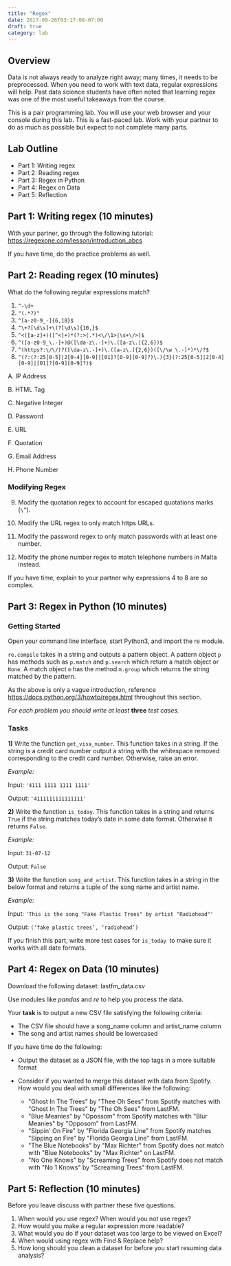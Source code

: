 ```yaml
---
title: "Regex"
date: 2017-09-26T03:17:08-07:00
draft: true
category: lab
---
```


## Overview
Data is not always ready to analyze right away; many times, it needs to be preprocessed. When you need to work with text data, regular expressions will help. Past data science students have often noted that learning regex was one of the most useful takeaways from the course.

This is a pair programming lab. You will use your web browser and your console during this lab. This is a fast-paced lab. Work with your partner to do as much as possible but expect to not complete many parts.

## Lab Outline
* Part 1: Writing regex
* Part 2: Reading regex
* Part 3: Regex in Python
* Part 4: Regex on Data
* Part 5: Reflection

## Part 1: Writing regex (10 minutes)
With your partner, go through the following tutorial: https://regexone.com/lesson/introduction_abcs

If you have time, do the practice problems as well.

## Part 2: Reading regex (10 minutes)
What do the following regular expressions match?

1. `^-\d+`
2. `"(.*?)"`
3. `^[a-z0-9_-]{6,18}$`
4. `^\+?[\d\s]+\(?[\d\s]{10,}$`
5. `^<([a-z]+)([^<]+)*(?:>(.*)<\/\1>|\s+\/>)$`
6. `^([a-z0-9_\.-]+)@([\da-z\.-]+)\.([a-z\.]{2,6})$`
7. `^(https?:\/\/)?([\da-z\.-]+)\.([a-z\.]{2,6})([\/\w \.-]*)*\/?$`
8. `^(?:(?:25[0-5]|2[0-4][0-9]|[01]?[0-9][0-9]?)\.){3}(?:25[0-5]|2[0-4][0-9]|[01]?[0-9][0-9]?)$`

A. IP Address

B. HTML Tag

C. Negative Integer

D. Password

E. URL

F. Quotation

G. Email Address

H. Phone Number

### Modifying Regex

9) Modify the quotation regex to account for escaped quotations marks (`\”`).

10) Modify the URL regex to only match https URLs.

11) Modify the password regex to only match passwords with at least one number.

12) Modify the phone number regex to match telephone numbers in Malta instead.

If you have time, explain to your partner why expressions 4 to 8 are so complex.

## Part 3: Regex in Python (10 minutes)

### Getting Started
Open your command line interface, start Python3, and import the re module.

`re.compile` takes in a string and outputs a pattern object. A pattern object `p` has methods such as `p.match` and `p.search` which return a match object or `None`. A match object `m` has the method `m.group` which returns the string matched by the pattern.

As the above is only a vague introduction, reference https://docs.python.org/3/howto/regex.html throughout this section.

_For each problem you should write at least_ __three__ _test cases._

### Tasks
__1)__ Write the function `get_visa_number`. This function takes in a string. If the string is a credit card number output a string with the whitespace removed corresponding to the credit card number. Otherwise, raise an error.

_Example:_

Input: `'4111 1111 1111 1111'`

Output: `'4111111111111111'`

__2)__ Write the function `is_today`. This function takes in a string and returns `True` if the string matches today’s date in some date format. Otherwise it returns `False`.

_Example:_

Input: `31-07-12`

Output: `False`

__3)__ Write the function `song_and_artist`. This function takes in a string in the below format and returns a tuple of the song name and artist name.

_Example:_

Input: `'This is the song "Fake Plastic Trees" by artist "Radiohead"'`
    
Output: `(‘fake plastic trees’, ‘radiohead’)`

If you finish this part, write more test cases for `is_today `to make sure it works with all date formats.


## Part 4: Regex on Data (10 minutes)

Download the following dataset: lastfm_data.csv

Use modules like _pandas_ and _re_ to help you process the data.

Your __task__ is to output a new CSV file satisfying the following criteria:

* The CSV file should have a song_name column and artist_name column
* The song and artist names should be lowercased

If you have time do the following:

* Output the dataset as a JSON file, with the top tags in a more suitable format
* Consider if you wanted to merge this dataset with data from Spotify. How would you deal with small differences like the following:
 
    * "Ghost In The Trees" by "Thee Oh Sees" from Spotify matches with "Ghost In The Trees" by "The Oh Sees" from LastFM.
    * "Blue Meanies" by "Opossom" from Spotify matches with "Blur Meanies" by "Opposom" from LastFM.
    * "Sippin' On Fire" by "Florida Georgia Line" from Spotify matches "Sipping on Fire" by "Florida Georgia Line" from LastFM.
    * "The Blue Notebooks" by "Max Richter" from Spotify does not match with "Blue Notebooks" by "Max Richter" on LastFM.
    * "No One Knows" by "Screaming Trees" from Spotify does not match with "No 1 Knows" by "Screaming Trees" from LastFM.

## Part 5: Reflection (10 minutes)

Before you leave discuss with partner these five questions.

1. When would you use regex? When would you not use regex?
2. How would you make a regular expression more readable?
3. What would you do if your dataset was too large to be viewed on Excel?
4. When would using regex with Find & Replace help?
5. How long should you clean a dataset for before you start resuming data analysis?


